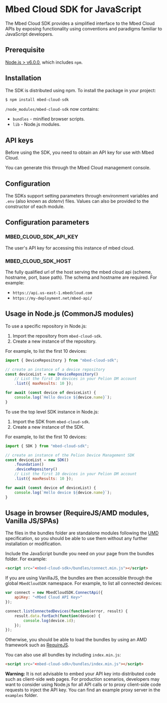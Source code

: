 # Mbed Cloud SDK for JavaScript

The Mbed Cloud SDK provides a simplified interface to the Mbed Cloud APIs by exposing functionality using conventions and paradigms familiar to JavaScript developers.

## Prerequisite

[Node.js > v6.0.0](https://nodejs.org), which includes `npm`.

## Installation

The SDK is distributed using npm. To install the package in your project:

```bash
$ npm install mbed-cloud-sdk
```

`/node_modules/mbed-cloud-sdk` now contains:

* `bundles` - minified browser scripts.
* `lib` - Node.js modules.

## API keys

Before using the SDK, you need to obtain an API key for use with Mbed Cloud.

You can generate this through the Mbed Cloud management console.

## Configuration

The SDKs support setting parameters through environment variables and `.env` (also known as _dotenv_) files. Values can also be provided to the constructor of each module.

## Configuration parameters

### MBED_CLOUD_SDK_API_KEY
The user's API key for accessing this instance of mbed cloud.

### MBED_CLOUD_SDK_HOST
The fully qualified url of the host serving the mbed cloud api (scheme, hostname, port, base path).
The schema and hostname are required. For example:

- `https://api.us-east-1.mbedcloud.com`
- `https://my-deployment.net/mbed-api/`

## Usage in Node.js (CommonJS modules)

To use a specific repository in Node.js:

1. Import the repository from `mbed-cloud-sdk`.
2. Create a new instance of the repository.

For example, to list the first 10 devices:

```JavaScript
import { DeviceRepository } from "mbed-cloud-sdk";

// create an instance of a device repository
const deviceList = new DeviceRepository()
	// List the first 10 devices in your Pelion DM account
	.list({ maxResults: 10 });

for await (const device of deviceList) {
	console.log(`Hello device ${device.name}`);
}
```

To use the top level SDK instance in Node.js:

1. Import the SDK from `mbed-cloud-sdk`.
2. Create a new instance of the SDK.

For example, to list the first 10 devices:

```JavaScript
import { SDK } from "mbed-cloud-sdk";

// create an instance of the Pelion Device Management SDK
const deviceList = new SDK()
	.foundation()
	.deviceRepository()
	// List the first 10 devices in your Pelion DM account
	.list({ maxResults: 10 });

for await (const device of deviceList) {
	console.log(`Hello device ${device.name}`);
}
```

## Usage in browser (RequireJS/AMD modules, Vanilla JS/SPAs)

The files in the bundles folder are standalone modules following the [UMD](https://github.com/umdjs/umd) specification, so you should be able to use them without any further installation or modification.

Include the JavaScript bundle you need on your page from the bundles folder. For example:

```html
<script src="<mbed-cloud-sdk>/bundles/connect.min.js"></script>
```

If you are using VanillaJS, the bundles are then accessible through the global `MbedCloudSDK` namespace. For example, to list all connected devices:

```javascript
var connect = new MbedCloudSDK.ConnectApi({
	apiKey: "<Mbed Cloud API Key>"
});

connect.listConnectedDevices(function(error, result) {
	result.data.forEach(function(device) {
		console.log(device.id);
	});
});
```

Otherwise, you should be able to load the bundles by using an AMD framework such as [RequireJS](http://requirejs.org/).

You can also use all bundles by including `index.min.js`:

```html
<script src="<mbed-cloud-sdk>/bundles/index.min.js"></script>
```

__Warning:__ It is not advisable to embed your API key into distributed code such as client-side web pages. For production scenarios, developers may want to consider using Node.js for all API calls or to proxy client-side code requests to inject the API key. You can find an example proxy server in the `examples` folder.
